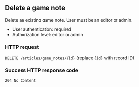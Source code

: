 ## <a name="game_notes_delete"></a>Delete a game note

Delete an existing game note. User must be an editor or admin.

* User authentication: required
* Authorization level: editor or admin

### HTTP request

`DELETE /articles/game_notes/{id}` (replace `{id}` with record ID)

### Success HTTP response code

`204 No Content`
